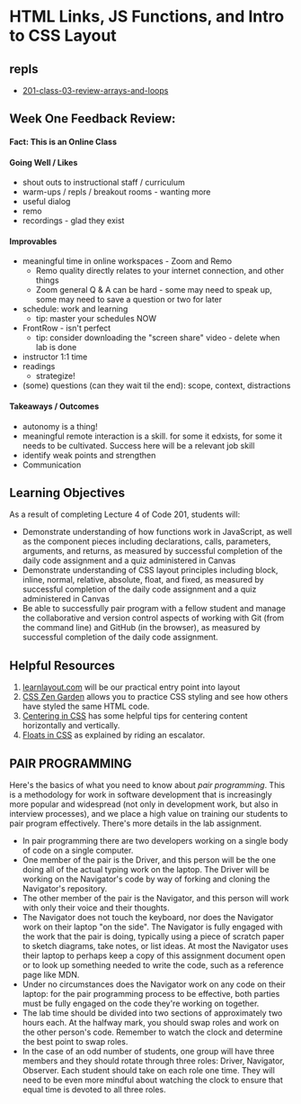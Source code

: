 # HTML Links, JS Functions, and Intro to CSS Layout

## repls

- [201-class-03-review-arrays-and-loops](https://replit.com/@rkgallaway/201-class-03-review-arrays-and-loops#index.js)

## Week One Feedback Review:

#### Fact: This is an Online Class

#### Going Well / Likes

- shout outs to instructional staff / curriculum
- warm-ups / repls / breakout rooms - wanting more
- useful dialog
- remo
- recordings - glad they exist

#### Improvables 

- meaningful time in online workspaces - Zoom and Remo
  - Remo quality directly relates to your internet connection, and other things
  - Zoom general Q & A can be hard - some may need to speak up, some may need to save a question or two for later
- schedule: work and learning
  -  tip: master your schedules NOW
- FrontRow - isn't perfect
  - tip: consider downloading the "screen share" video - delete when lab is done
- instructor 1:1 time
- readings
  - strategize!
- (some) questions (can they wait til the end):  scope, context, distractions

#### Takeaways / Outcomes

- autonomy is a thing!
- meaningful remote interaction is a skill.  for some it edxists, for some it needs to be cultivated.  Success here will be a relevant job skill
- identify weak points and strengthen
- Communication

## Learning Objectives

As a result of completing Lecture 4 of Code 201, students will:

- Demonstrate understanding of how functions work in JavaScript, as well as the component pieces including declarations, calls, parameters, arguments, and returns, as measured by successful completion of the daily code assignment and a quiz administered in Canvas
- Demonstrate understanding of CSS layout principles including block, inline, normal, relative, absolute, float, and fixed, as measured by successful completion of the daily code assignment and a quiz administered in Canvas
- Be able to successfully pair program with a fellow student and manage the collaborative and version control aspects of working with Git (from the command line) and GitHub (in the browser), as measured by successful completion of the daily code assignment.

## Helpful Resources

1. [learnlayout.com](http://learnlayout.com) will be our practical entry point into layout
1. [CSS Zen Garden](http://www.csszengarden.com/) allows you to practice CSS styling and see how others have styled the same HTML code.
1. [Centering in CSS](https://css-tricks.com/centering-css-complete-guide/) has some helpful tips for centering content horizontally and vertically.
1. [Floats in CSS](https://medium.freecodecamp.org/css-floats-explained-by-riding-an-escalator-57fa55232333) as explained by riding an escalator.

## PAIR PROGRAMMING

Here's the basics of what you need to know about *pair programming*. This is a methodology for work in software development that is increasingly more popular and widespread (not only in development work, but also in interview processes), and we place a high value on training our students to pair program effectively. There's more details in the lab assignment.

- In pair programming there are two developers working on a single body of code on a single computer.
- One member of the pair is the Driver, and this person will be the one doing all of the actual typing work on the laptop. The Driver will be working on the Navigator's code by way of forking and cloning the Navigator's repository.
- The other member of the pair is the Navigator, and this person will work with only their voice and their thoughts.
- The Navigator does not touch the keyboard, nor does the Navigator work on their laptop "on the side". The Navigator is fully engaged with the work that the pair is doing, typically using a piece of scratch paper to sketch diagrams, take notes, or list ideas. At most the Navigator uses their laptop to perhaps keep a copy of this assignment document open or to look up something needed to write the code, such as a reference page like MDN.
- Under no circumstances does the Navigator work on any code on their laptop: for the pair programming process to be effective, both parties must be fully engaged on the code they're working on together.
- The lab time should be divided into two sections of approximately two hours each. At the halfway mark, you should swap roles and work on the other person's code. Remember to watch the clock and determine the best point to swap roles.
- In the case of an odd number of students, one group will have three members and they should rotate through three roles: Driver, Navigator, Observer. Each student should take on each role one time. They will need to be even more mindful about watching the clock to ensure that equal time is devoted to all three roles.
